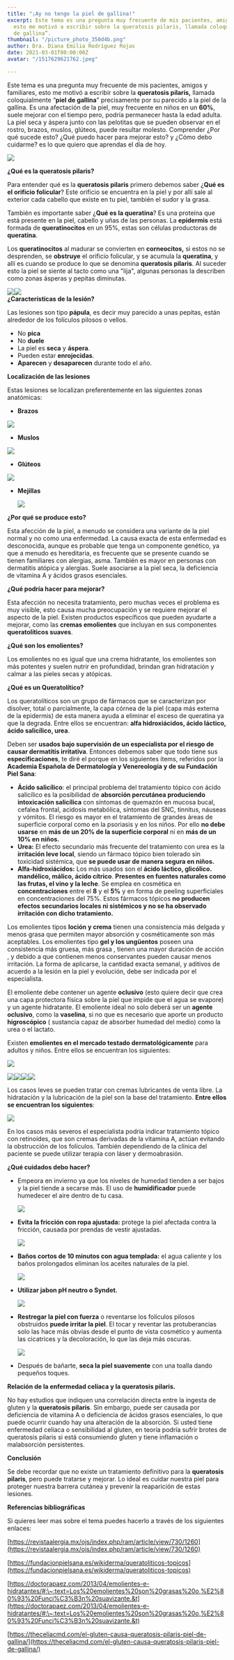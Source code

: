 ```yaml
---
title: "¡Ay no tengo la piel de gallina!"
excerpt: Este tema es una pregunta muy frecuente de mis pacientes, amigos y familiares,
  esto me motivó a escribir sobre la queratosis pilaris, llamada coloquialmente “piel
  de gallina”.
thumbnail: "/picture_photo_350d4b.png"
author: Dra. Diana Emilia Rodríguez Rojas
date: 2021-03-01T00:00:00Z
avatar: "/1517629621762.jpeg"

---
```

Este tema es una pregunta muy frecuente de mis pacientes, amigos y familiares, esto me motivó a escribir sobre la **queratosis pilaris,** llamada coloquialmente “**piel de gallina**” precisamente por su parecido a la piel de la gallina. Es una afectación de la piel, muy frecuente en niños en un **60%**, suele mejorar con el tiempo pero, podría permanecer hasta la edad adulta. La piel seca y áspera junto con las pelotitas que se pueden observar en el rostro, brazos, muslos, glúteos, puede resultar molesto. Comprender ¿Por qué sucede esto? ¿Qué puedo hacer para mejorar esto? y ¿Cómo debo cuidarme? es lo que quiero que aprendas el día de hoy.

![](/captura-de-pantalla-2021-02-26-a-la-s-9-00-32-p-m.png)

**¿Qué es la queratosis pilaris?**

Para entender qué es la **queratosis pilaris** primero debemos saber ¿**Qué es el orificio folicular**? Este orificio se encuentra en la piel y por allí sale al exterior cada cabello que existe en tu piel, también el sudor y la grasa.

También es importante saber ¿**Qué es la queratina**? Es una proteína que está presente en la piel, cabello y uñas de las personas. La **epidermis** está formada de **queratinocitos** en un 95%, estas son células productoras de **queratina**.

Los **queratinocitos** al madurar se convierten en **corneocitos,** si estos no se desprenden, se **obstruye** el orificio folicular, y se acumula la **queratina**, y allí es cuando se produce lo que se denomina **queratosis pilaris**. Al suceder esto la piel se siente al tacto como una "lija", algunas personas la describen como zonas ásperas y pepitas diminutas.

![](/piel-3.png)![](/captura-de-pantalla-2021-02-25-a-la-s-6-40-32-p-m.png)  
**¿Características de la lesión?**

Las lesiones son tipo **pápula**, es decir muy parecido a unas pepitas, están alrededor de los folículos pilosos o vellos.

* No **pica**
* No **duele**
* La piel es **seca** y **áspera**.
* Pueden estar **enrojecidas**.
* **Aparecen** y **desaparecen** durante todo el año.

**Localización de las lesiones**

Estas lesiones se localizan preferentemente en las siguientes zonas anatómicas:

* **Brazos**

![](/foto-archivo-acne-en-brazos-1.jpg)

* **Muslos**

![](/images-2.jpeg)

* **Glúteos**

![](/queratosis-pilosa-3.jpg)

* **Mejillas**

  ![](/queratosis-pilaris.jpg)

**¿Por qué se produce esto?**

Esta afección de la piel, a menudo se considera una variante de la piel normal y no como una enfermedad. La causa exacta de esta enfermedad es desconocida, aunque es probable que tenga un componente genético, ya que a menudo es hereditaria, es frecuente que se presente cuando se tienen familiares con alergias, asma. También es mayor en personas con dermatitis atópica y alergias. Suele asociarse a la piel seca, la deficiencia de vitamina A y ácidos grasos esenciales.

**¿Qué podría hacer para mejorar?**

Esta afección no necesita tratamiento, pero muchas veces el problema es muy visible, esto causa mucha preocupación y se requiere mejorar el aspecto de la piel. Existen productos específicos que pueden ayudarte a mejorar, como las **cremas emolientes** que incluyan en sus componentes **queratolíticos suaves**.

**¿Qué son los emolientes?**

Los emolientes no es igual que una crema hidratante, los emolientes son más potentes y suelen nutrir en profundidad, brindan gran hidratación y calmar a las pieles secas y atópicas.

**¿Qué es un Queratolítico?**

Los queratolíticos son un grupo de fármacos que se caracterizan por disolver, total o parcialmente, la capa córnea de la piel (capa más externa de la epidermis) de esta manera ayuda a eliminar el exceso de queratina ya que la degrada. Entre ellos se encuentran: **alfa hidroxiácidos, ácido láctico, ácido salicílico, urea**.

Deben ser **usados bajo supervisión de un especialista por el riesgo de causar dermatitis irritativa**. Entonces debemos saber que todo tiene sus **especificaciones**, te diré el porque en los siguientes ítems, referidos por la **Academia Española de Dermatología y Venereología y de su Fundación Piel Sana**:

* **Ácido salicílico**: el principal problema del tratamiento tópico con ácido salicílico es la posibilidad de **absorción percutánea produciendo intoxicación salicílica** con síntomas de quemazón en mucosa bucal, cefalea frontal, acidosis metabólica, síntomas del SNC, tinnitus, náuseas y vómitos. El riesgo es mayor en el tratamiento de grandes áreas de superficie corporal como en la psoriasis y en los niños. Por ello **no debe usarse** en **más de un 20% de la superficie corporal** ni en **más de un 10% en niños.**
* **Urea:** El efecto secundario más frecuente del tratamiento con urea es la **irritación leve local**, siendo un fármaco tópico bien tolerado sin toxicidad sistémica, que **se puede usar de manera segura en niños.**
* **Alfa-hidroxiácidos:** Los más usados son el **ácido láctico, glicólico. mandélico, málico, ácido cítrico**. **Presentes en fuentes naturales como las frutas, el vino y la leche**. Se emplea en cosmética en **concentraciones** entre el **8** y el **5%** y en forma de peeling superficiales en concentraciones del 75%. Estos fármacos tópicos **no producen efectos secundarios locales ni sistémicos y no se ha observado irritación con dicho tratamiento.**

Los emolientes tipos **loción y crema** tienen una consistencia más delgada y menos grasa que permiten mayor absorción y cosméticamente son más aceptables. Los emolientes tipo **gel y los ungüentos** poseen una consistencia más gruesa, más grasa , tienen una mayor duración de acción , y debido a que contienen menos conservantes pueden causar menos irritación. La forma de aplicarse, la cantidad exacta semanal, y aditivos de acuerdo a la lesión en la piel y evolución, debe ser indicada por el especialista.

El emoliente debe contener un agente **oclusivo** (esto quiere decir que crea una capa protectora física sobre la piel que impide que el agua se evapore) y un agente hidratante. El emoliente ideal no solo deberá ser un **agente oclusivo**, como la **vaselina**, si no que es necesario que aporte un producto **higroscópico** ( sustancia capaz de absorber humedad del medio) como la urea o el lactato.

Existen **emolientes en el mercado testado dermatológicamente** para adultos y niños. Entre ellos se encuentran los siguientes:

![](/captura-de-pantalla-2021-03-01-a-la-s-12-56-04-p-m.png)

![](/captura-de-pantalla-2021-03-01-a-la-s-12-59-30-p-m.png)![](/captura-de-pantalla-2021-03-01-a-la-s-1-17-29-p-m.png)![](/captura-de-pantalla-2021-03-01-a-la-s-1-23-21-p-m.png)![](/captura-de-pantalla-2021-03-01-a-la-s-1-42-01-p-m.png)

Los casos leves se pueden tratar con cremas lubricantes de venta libre. La hidratación y la lubricación de la piel son la base del tratamiento. **Entre ellos se encuentran los siguientes**:

![](/captura-de-pantalla-2021-03-01-a-la-s-5-07-30-p-m.png)

En los casos más severos el especialista podría indicar tratamiento tópico con retinoídes, que son cremas derivadas de la vitamina A, actúan evitando la obstrucción de los folículos. También dependiendo de la clínica del paciente se puede utilizar terapia con láser y dermoabrasión.

**¿Qué cuidados debo hacer?**

* Empeora en invierno ya que los niveles de humedad tienden a ser bajos y la piel tiende a secarse más. El uso de **humidificador** puede humedecer el aire dentro de tu casa.

  ![](/andrey-bond-s_o16coe6gu-unsplash-1.jpg)
* **Evita la fricción con ropa ajustada:** protege la piel afectada contra la fricción, causada por prendas de vestir ajustadas.

  ![](/becca-mchaffie-fzde_6itjkw-unsplash-1.jpg)
* **Baños cortos de 10 minutos con agua templada:** el agua caliente y los baños prolongados eliminan los aceites naturales de la piel.

  ![](/2017-04-02-1024x576.jpg)
* **Utilizar jabon pH neutro o Syndet.**

  ![](/15842713376679.jpg)
* **Restregar la piel con fuerza** o reventarse los folículos pilosos obstruidos **puede irritar la piel**. El tocar y reventar las protuberancias solo las hace más obvias desde el punto de vista cosmético y aumenta las cicatrices y la decoloración, lo que las deja más oscuras.

  ![](/5e1daf8f210000600014a475.webp)
* Después de bañarte, **seca la piel suavemente** con una toalla dando pequeños toques.

**Relación de la enfermedad celíaca y la queratosis pilaris.**

No hay estudios que indiquen una correlación directa entre la ingesta de gluten y la **queratosis pilaris**. Sin embargo, puede ser causada por deficiencia de vitamina A o deficiencia de ácidos grasos esenciales, lo que puede ocurrir cuando hay una alteración de la absorción. Si usted tiene enfermedad celíaca o sensibilidad al gluten, en teoría podría sufrir brotes de queratosis pilaris si está consumiendo gluten y tiene inflamación o malabsorción persistentes.

**Conclusión**

Se debe recordar que no existe un tratamiento definitivo para la **queratosis pilaris**, pero puede tratarse y mejorar. Lo ideal es cuidar nuestra piel para proteger nuestra barrera cutánea y prevenir la reaparición de estas lesiones.

**Referencias bibliográficas**

Si quieres leer mas sobre el tema puedes hacerlo a través de los siguientes enlaces:

[https://revistaalergia.mx/ojs/index.php/ram/article/view/730/1260](https://revistaalergia.mx/ojs/index.php/ram/article/view/730/1260)

[https://fundacionpielsana.es/wikiderma/queratoliticos-topicos](https://fundacionpielsana.es/wikiderma/queratoliticos-topicos)

[https://doctorapaez.com/2013/04/emolientes-e-hidratantes/#:\~:text=Los%20emolientes%20son%20grasas%20o,%E2%80%93%20Funci%C3%B3n%20suavizante.&t](https://doctorapaez.com/2013/04/emolientes-e-hidratantes/#:\~:text=Los%20emolientes%20son%20grasas%20o,%E2%80%93%20Funci%C3%B3n%20suavizante.&t)

[https://theceliacmd.com/el-gluten-causa-queratosis-pilaris-piel-de-gallina/](https://theceliacmd.com/el-gluten-causa-queratosis-pilaris-piel-de-gallina/)